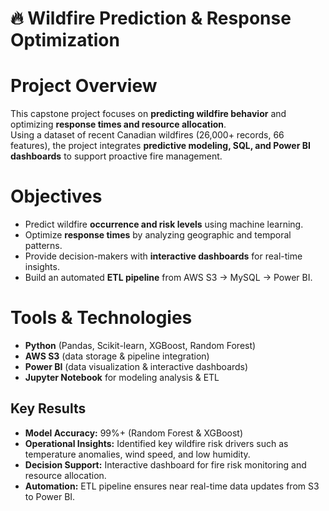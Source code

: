# 🔥 Wildfire Prediction & Response Optimization

# Project Overview
This capstone project focuses on **predicting wildfire behavior** and optimizing **response times and resource allocation**.  
Using a dataset of recent Canadian wildfires (26,000+ records, 66 features), the project integrates **predictive modeling, SQL, and Power BI dashboards** to support proactive fire management.  

# Objectives
- Predict wildfire **occurrence and risk levels** using machine learning.  
- Optimize **response times** by analyzing geographic and temporal patterns.  
- Provide decision-makers with **interactive dashboards** for real-time insights.  
- Build an automated **ETL pipeline** from AWS S3 → MySQL → Power BI.  

# Tools & Technologies
- **Python** (Pandas, Scikit-learn, XGBoost, Random Forest)  
- **AWS S3** (data storage & pipeline integration)  
- **Power BI** (data visualization & interactive dashboards)  
- **Jupyter Notebook** for modeling analysis  &  ETL

##  Key Results
- **Model Accuracy:** 99%+ (Random Forest & XGBoost)  
- **Operational Insights:** Identified key wildfire risk drivers such as temperature anomalies, wind speed, and low humidity.  
- **Decision Support:** Interactive dashboard for fire risk monitoring and resource allocation.  
- **Automation:** ETL pipeline ensures near real-time data updates from S3 to Power BI.  


